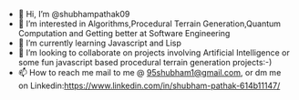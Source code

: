 - 👋 Hi, I’m @shubhampathak09
- 👀 I’m interested in Algorithms,Procedural Terrain Generation,Quantum Computation and Getting better at Software Engineering
- 🌱 I’m currently learning Javascript and Lisp
- 💞️ I’m looking to collaborate on projects involving Artificial Intelligence or some fun javascript based procedural terrain generation projects:-)
- 📫 How to reach me mail to me @ 95shubham1@gmail.com, or dm me on Linkedin:https://www.linkedin.com/in/shubham-pathak-614b11147/

<!---
shubhampathak09/shubhampathak09 is a ✨ special ✨ repository because its `README.md` (this file) appears on your GitHub profile.
You can click the Preview link to take a look at your changes.
--->
